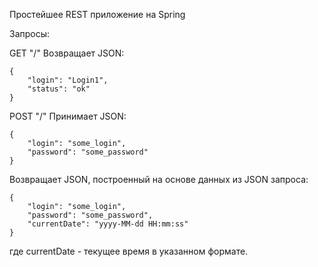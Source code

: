 Простейшее REST приложение на Spring

Запросы:

GET "/"
Возвращает JSON:
```
{
    "login": "Login1",
    "status": "ok"
}
```

POST "/"
Принимает JSON:
```
{
    "login": "some_login",
    "password": "some_password"
}
```

Возвращает JSON, построенный на основе данных из JSON запроса:
```
{
    "login": "some_login",
    "password": "some_password",
    "currentDate": "yyyy-MM-dd HH:mm:ss"
}
```

где
currentDate - текущее время в указанном формате.
